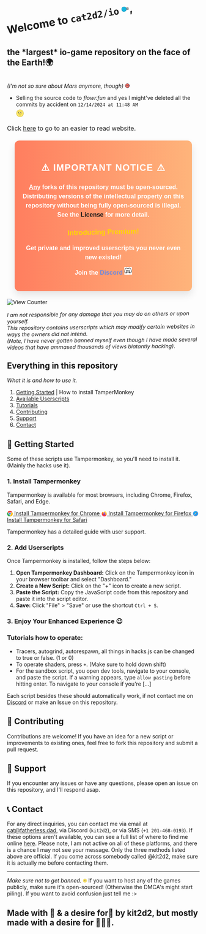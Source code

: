 
<br><h1 style="margin: 0; padding: 0; transform: rotate(-10deg); display: inline-block;">
  Welcome to <code>cat2d2/io</code> <img src="static/images/diep.png" class="tilt-hover">,
</h1>
<h2 style="display: inline-block;">
  the <b><span class="hover-larger">*largest*</span></b> io-game repository on the face of the Earth!🌍
</h2> 

<i>(I'm not so sure about Mars anymore, though) <img src="static/images/logo/mars.png" width="12" height="12" class="tilt"></i>


- Selling the source code to _flowr.fun_ and yes I might've deleted all the commits by accident on `12/14/2024 at 11:48 AM` <div class="image-container"><img src="static/images/flower.webp" width="15" height="15" class="tilt-hover2"></div>

<span class="p">Click <span class="hover-slightly-larger">[here](https://io.fatherless.dad)</span> to go to an easier to read website.</span>


<style>
h1,h6{margin-bottom:0}.discord-link img,.tilt-hover,.tilt-hover2{width:20px;height:20px}.hover-larger{display:inline-block;transition:font-size .3s cubic-bezier(.2, .8, .25, 1)}.hover-larger:hover{font-size:2em}.hover-slightly-larger{display:inline-block;transition:font-size .3s}.hover-slightly-larger:hover{font-size:1.1em;box-shadow:0 15px 10px rgba(0,0,0,.1);transform:rotate(355deg);transition:transform .2s,box-shadow .6s}h1{border:none;text-decoration:none}.tilt,.tilt-hover{border-radius:8px;transition:transform .3s,box-shadow .6s;display:inline-block}.image-container{padding-top:5px}.tilt-hover:hover{transform:rotate(335deg)}.tilt:hover{transform:rotate(-55deg)}.tilt-hover2{display:inline-block;border-radius:50%;transition:transform 225ms,box-shadow .3s}.tilt-hover2:hover{transform:rotate(-360deg);box-shadow:0 0 15px rgba(0,0,0,.3)}.notice-container{background:linear-gradient(to right,#ff7e5f,#feb47b);padding:20px;border-radius:12px;box-shadow:0 10px 20px rgba(0,0,0,.1);margin:20px;color:#fff;font-family:'Comic Sans MS',sans-serif;font-weight:600;transition:transform .3s ease-in-out}.discord-link,.smooth-link{text-decoration:none;font-weight:600;border-bottom:2px solid transparent;transition:.3s}.notice-container:hover{transform:scale(1.01)}.notice-container h2{color:#fff;font-size:24px;text-align:center;margin-bottom:15px;text-transform:uppercase;letter-spacing:1.5px;transition:font-size .3s}.notice-container h2:hover{font-size:28px}.notice-container h4{color:gold;font-size:18px;text-align:center;margin-bottom:15px;animation:1s infinite bounce}.discord-link{color:#7289da}.discord-link img{margin-left:4px;margin-bottom:-3.5px;animation:1s 2 bounce}.discord-link:hover{color:#fff;text-decoration:underline}.p{font-size:16px;line-height:1.5;text-align:center}.smooth-link:hover{color:#ec8363;text-decoration:underline}.premium-text{font-size:10px;color:gold;text-transform:uppercase}@keyframes fadeIn{0%{opacity:0}100%{opacity:1}}@keyframes bounce{0%,100%,20%,50%,80%{transform:translateY(0) rotate(0)}40%,80%{transform:translateY(-10px) rotate(-5deg)}60%{transform:translateY(-5px) rotate(5deg)}}
</style>

<div class="notice-container">
  <h2>⚠️ Important Notice ⚠️</h2>
  <span class="p"><p><u>Any</u> forks of this repository must be open-sourced. Distributing versions of the intellectual property on this repository without being fully open-sourced is illegal. See the <a href="LICENSE" class="smooth-link">License</a> for more detail.</p> </span>
  <h4>Introducing Premium!</h4>
  <span class="p"><p>Get private and improved userscripts you never even new existed!</p></span>
  <span class="p"><p>Join the <a href="https://discord.gg/m4DefhCemY" class="discord-link" target="_blank">Discord<img src="static/images/svgdiscord.svg" alt="Discord Logo"></a></p></span>
</div>

![View Counter](https://hits.seeyoufarm.com/api/count/incr/badge.svg?url=https://github.com/cat2d2/io&title=views)

<h6 style="margin: 0; padding: 0; transform: rotate(-.5deg);">
  I am not responsible for any damage that you may do on others or upon yourself. 
  </h6>
<h6 style="margin: 0; padding: 0; transform: rotate(-.5deg); ">
  This repository contains userscripts which may modify certain websites in ways the owners did not intend.
</h6>
<h6 style="margin: 0; padding: 0; transform: rotate(-.5deg);">
  (Note, I have never gotten banned myself even though I have made several videos that have ammased thousands of views blatantly hacking).
</h6>

## Everything in this repository
<h6 style="margin: 0; padding: 0; transform:"">
  What it is and how to use it.
</h6>

1. [Getting Started](-#getting-started) | How to install TamperMonkey
2. [Available Userscripts](-#available-userscripts)
3. [Tutorials](-#tutorials-how-to-operate)
4. [Contributing](-#contributing)
5. [Support](-#support)
6. [Contact](-#contact)

## 🚀 Getting Started

Some of these scripts use Tampermonkey, so you'll need to install it. (Mainly the hacks use it).

### 1. Install Tampermonkey

Tampermonkey is available for most browsers, including Chrome, Firefox, Safari, and Edge.

<a href="https://chrome.google.com/webstore/detail/tampermonkey/dhdgffkkebhmkfjojejmpbldmpobfkfo">
  <img src="static/images/chrome.png" width="15" height="15" style="vertical-align:middle;"> Install Tampermonkey for Chrome
</a>

<a href="https://addons.mozilla.org/en-US/firefox/addon/tampermonkey/">
  <img src="static/images/firefox.png" width="15" height="15" style="vertical-align:middle;"> Install Tampermonkey for Firefox
</a>

<a href="https://www.tampermonkey.net/?browser=safari">
  <img src="static/images/safari.png" width="15" height="15" style="vertical-align:middle;"> Install Tampermonkey for Safari
</a>

Tampermonkey has a detailed guide with user support. 

### 2. Add Userscripts

Once Tampermonkey is installed, follow the steps below:

1. **Open Tampermonkey Dashboard:** Click on the Tampermonkey icon in your browser toolbar and select "Dashboard."
2. **Create a New Script:** Click on the "+" icon to create a new script.
3. **Paste the Script:** Copy the JavaScript code from this repository and paste it into the script editor.
4. **Save:** Click "File" > "Save" or use the shortcut `Ctrl + S`.

### 3. Enjoy Your Enhanced Experience 😉




### Tutorials how to operate:
- Tracers, autogrind, autorespawn, all things in hacks.js can be changed to true or false. (1 or 0)
- To operate shaders, press `+`. (Make sure to hold down shift)
- For the sandbox script, you open dev tools, navigate to your console, and paste the script. If a warning appears, type `allow pasting` before hitting enter. To navigate to your console if you're [...]

Each script besides these should automatically work, if not contact me on [Discord](https://discord.gg/MqvmBu5tWa) or make an Issue on this repository.

## 🔧 Contributing

Contributions are welcome! If you have an idea for a new script or improvements to existing ones, feel free to fork this repository and submit a pull request.

## 📢 Support

If you encounter any issues or have any questions, please open an issue on this repository, and I'll respond asap.

## 📞 Contact

For any direct inquiries, you can contact me via email at [cat@fatherless.dad](mailto:cat@fatherless.dad), via Discord (`kit2d2`), or via SMS (`+1 201-468-0193`). 
If these options aren't available, you can see a full list of where to find me online [here](static/CONTACT.md). Please note, I am not active on all of these platforms, and there is a chance I may not see your message. Only the three methods listed above are official. If you come across somebody called @kit2d2, make sure it is actually me before contacting them. 

---

_Make sure not to get banned._ <img src="static/images/flower.webp" width="10" height="10"> If you want to host any of the games publicly, make sure it's open-sourced! (Otherwise the DMCA's might start piling). If you want to avoid confusion just tell me :>

## Made with 💓 & a desire for💸 by kit2d2, but mostly made with a desire for 💸💸💸.